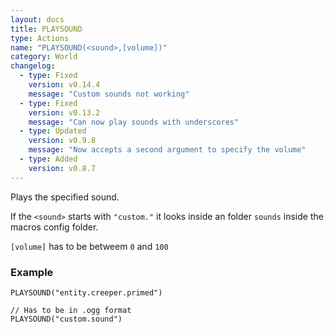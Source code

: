 ```yaml
---
layout: docs
title: PLAYSOUND
type: Actions
name: "PLAYSOUND(<sound>,[volume])"
category: World
changelog:
  - type: Fixed
    version: v0.14.4
    message: "Custom sounds not working"
  - type: Fixed
    version: v0.13.2
    message: "Can now play sounds with underscores"
  - type: Updated
    version: v0.9.8
    message: "Now accepts a second argument to specify the volume"
  - type: Added
    version: v0.8.7
---
```

Plays the specified sound.

If the `<sound>` starts with `"custom."` it looks inside an folder `sounds` inside the macros config folder.

`[volume]` has to be betweem `0` and `100`



### Example
```
PLAYSOUND("entity.creeper.primed")

// Has to be in .ogg format
PLAYSOUND("custom.sound")
```
